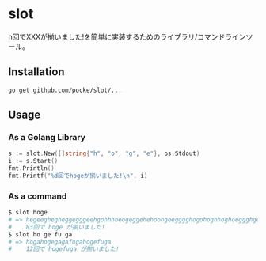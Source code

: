 slot
========

n回でXXXが揃いました!を簡単に実装するためのライブラリ/コマンドラインツール。

Installation
-----------------

```sh
go get github.com/pocke/slot/...
```


Usage
-----

### As a Golang Library

```go
s := slot.New([]string{"h", "o", "g", "e"}, os.Stdout)
i := s.Start()
fmt.Println()
fmt.Printf("%d回でhogeが揃いました!\n", i)
```

### As a command

```sh
$ slot hoge
# => hegeeghegheggegggeehgohhhoeogeggehehoohgeegggghogohoghhoghoeggghgeghhheoogeoheohoge
#    83回で hoge が揃いました!
$ slot ho ge fu ga
# => hogahogegagafugahogefuga
#    12回で hogefuga が揃いました!
```
